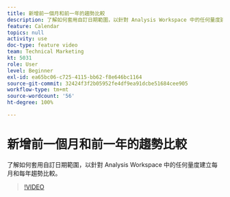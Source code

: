 ```yaml
---
title: 新增前一個月和前一年的趨勢比較
description: 了解如何套用自訂日期範圍，以針對 Analysis Workspace 中的任何量度建立每月和每年趨勢比較。
feature: Calendar
topics: null
activity: use
doc-type: feature video
team: Technical Marketing
kt: 5031
role: User
level: Beginner
exl-id: ea65bc06-c725-4115-bb62-f8e646bc1164
source-git-commit: 32424f3f2b05952fe4df9ea91dcbe51684cee905
workflow-type: tm+mt
source-wordcount: '56'
ht-degree: 100%

---
```


# 新增前一個月和前一年的趨勢比較

了解如何套用自訂日期範圍，以針對 Analysis Workspace 中的任何量度建立每月和每年趨勢比較。

>[!VIDEO](https://video.tv.adobe.com/v/33772/?quality=12)
